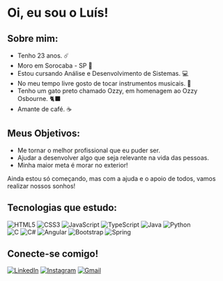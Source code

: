 # Oi, eu sou o Luís!

## Sobre mim:

- Tenho 23 anos. ☄️
- Moro em Sorocaba - SP 🌃
- Estou cursando Análise e Desenvolvimento de Sistemas. 💻
- No meu tempo livre gosto de tocar instrumentos musicais. 🎸
- Tenho um gato preto chamado Ozzy, em homenagem ao Ozzy Osbourne. 🐈‍⬛
- Amante de café. ☕

## Meus Objetivos:

- Me tornar o melhor profissional que eu puder ser.
- Ajudar a desenvolver algo que seja relevante na vida das pessoas.
- Minha maior meta é morar no exterior!

Ainda estou só começando, mas com a ajuda e o apoio de todos, vamos realizar nossos sonhos!

## Tecnologias que estudo:
![HTML5](https://img.shields.io/badge/HTML5-E34F26?style=for-the-badge&logo=html5&logoColor=white)
![CSS3](https://img.shields.io/badge/CSS3-1572B6?style=for-the-badge&logo=css3&logoColor=white)
![JavaScript](https://img.shields.io/badge/JavaScript-F7DF1E?style=for-the-badge&logo=javascript&logoColor=black)
![TypeScript](https://img.shields.io/badge/TypeScript-007ACC?style=for-the-badge&logo=typescript&logoColor=white)
![Java](https://img.shields.io/badge/java-%23ED8B00.svg?style=for-the-badge&logo=openjdk&logoColor=white)
![Python](https://img.shields.io/badge/python-3670A0?style=for-the-badge&logo=python&logoColor=ffdd54)<br>
![C](https://img.shields.io/badge/C-00599C?style=for-the-badge&logo=c&logoColor=white)
![C#](https://img.shields.io/badge/C%23-239120?style=for-the-badge&logo=c-sharp&logoColor=white)
![Angular](https://img.shields.io/badge/Angular-DD0031?style=for-the-badge&logo=angular&logoColor=white)
![Bootstrap](https://img.shields.io/badge/-boostrap-0D1117?style=for-the-badge&logo=bootstrap&labelColor=0D1117)
![Spring](https://img.shields.io/badge/spring-%236DB33F.svg?style=for-the-badge&logo=spring&logoColor=white)

## Conecte-se comigo!

[![LinkedIn](https://img.shields.io/badge/LinkedIn-0077B5?style=for-the-badge&logo=linkedin&logoColor=white)](https://www.linkedin.com/in/lgalopes/)
[![Instagram](https://img.shields.io/badge/-Instagram-%23E4405F?style=for-the-badge&logo=instagram&logoColor=white)](https://www.instagram.com/eo_luisito/)
[![Gmail](https://img.shields.io/badge/Gmail-333333?style=for-the-badge&logo=gmail&logoColor=red)](mailto:luisgustavo.rosario27@gmail.com)
